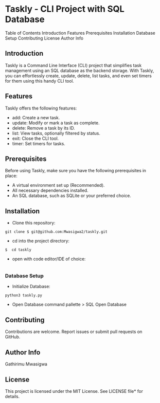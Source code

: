 # Taskly - CLI Project with SQL Database
Table of Contents
Introduction
Features
Prerequisites
Installation
Database Setup
Contributing
License
Author Info
## Introduction
Taskly is a Command Line Interface (CLI) project that simplifies task management using an SQL database as the backend storage. With Taskly, you can effortlessly create, update, delete, list tasks, and even set timers for them using this handy CLI tool.

## Features
Taskly offers the following features:

- add: Create a new task.
- update: Modify or mark a task as complete.
- delete: Remove a task by its ID.
- list: View tasks, optionally filtered by status.
- exit: Close the CLI tool.
- timer: Set timers for tasks.
## Prerequisites
Before using Taskly, make sure you have the following prerequisites in place:

- A virtual environment set up (Recommended).
- All necessary dependencies installed.
- An SQL database, such as SQLite or your preferred choice.
## Installation
- Clone this repository:
```
git clone $ git@github.com:Mwasigwa2/taskly.git
```
- cd into the project directory:
```
$  cd taskly
```
- open with code editor/IDE of choice:
```code .
```
### Database Setup
- Initialize Database:
```
python3 taskly.py
```
- Open Database command pallette > SQL Open Database

## Contributing
Contributions are welcome. Report issues or submit pull requests on GitHub.

## Author Info
Gathirimu Mwasigwa

## License
This project is licensed under the MIT License. See LICENSE file* for details.
